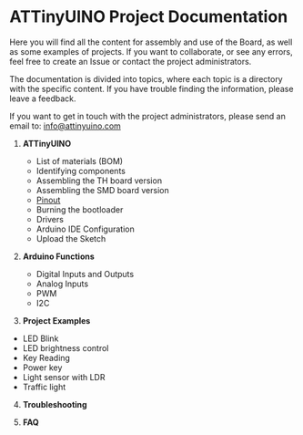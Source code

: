 # ATTinyUINO Project Documentation

Here you will find all the content for assembly and use of the Board, as well as some examples of projects. If you want to collaborate, or see any errors, feel free to create an Issue or contact the project administrators.

The documentation is divided into topics, where each topic is a directory with the specific content. If you have trouble finding the information, please leave a feedback.

If you want to get in touch with the project administrators, please send an email to: info@attinyuino.com

1. **ATTinyUINO**
	* List of materials (BOM)
	* Identifying components
	* Assembling the TH board version
	* Assembling the SMD board version
	* [Pinout](https://github.com/mafe72/ATTinyUINO/tree/master/ATTinyUINO-docs/01-ATTinyUINO/Pinout)
	* Burning the bootloader
  	* Drivers
	* Arduino IDE Configuration
	* Upload the Sketch

2. **Arduino Functions**

	- Digital Inputs and Outputs
	- Analog Inputs
	- PWM
	- I2C

3. **Project Examples**

- LED Blink
- LED brightness control
- Key Reading
- Power key
- Light sensor with LDR
- Traffic light

4. **Troubleshooting**

5. **FAQ**